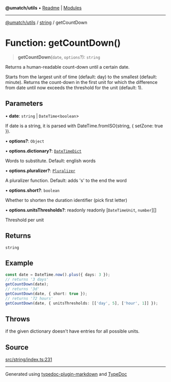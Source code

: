 **@umatch/utils** • [Readme](../../index.md) \| [Modules](../../modules.md)

***

[@umatch/utils](../../modules.md) / [string](../index.md) / getCountDown

# Function: getCountDown()

> **getCountDown**(`date`, `options`?): `string`

Returns a human-readable count-down until a certain date.

Starts from the largest unit of time (default: day) to the
smallest (default: minute). Returns the count-down in the
first unit for which the difference from date until now
exceeds the threshold for the unit (default: 1).

## Parameters

• **date**: `string` \| `DateTime`\<`boolean`\>

If date is a string, it is parsed with DateTime.fromISO(string, { setZone: true }).

• **options?**: `Object`

• **options\.dictionary?**: [`DateTimeDict`](../type-aliases/DateTimeDict.md)

Words to substitute. Default: english words

• **options\.pluralizer?**: [`Pluralizer`](../type-aliases/Pluralizer.md)

A pluralizer function. Default: adds 's' to the end the word

• **options\.short?**: `boolean`

Whether to shorten the duration identifier (pick first letter)

• **options\.unitsThresholds?**: readonly readonly [`DateTimeUnit`, `number`][]

Threshold per unit

## Returns

`string`

## Example

```ts
const date = DateTime.now().plus({ days: 3 });
// returns '3 days'
getCountDown(date);
// returns '3d'
getCountDown(date, { short: true });
// returns '72 hours'
getCountDown(date, { unitsThresholds: [['day', 5], ['hour', 1]] });
```

## Throws

if the given dictionary doesn't have entries for all possible units.

## Source

[src/string/index.ts:231](https://github.com/umatch-oficial/utils/blob/c6d91fc/src/string/index.ts#L231)

***

Generated using [typedoc-plugin-markdown](https://www.npmjs.com/package/typedoc-plugin-markdown) and [TypeDoc](https://typedoc.org/)
